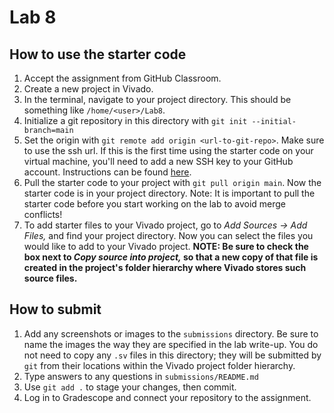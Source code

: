 # Lab 8

## How to use the starter code
1. Accept the assignment from GitHub Classroom.
2. Create a new project in Vivado.
3. In the terminal, navigate to your project directory. This should be something like `/home/<user>/Lab8`.
4. Initialize a git repository in this directory with `git init --initial-branch=main`
5. Set the origin with `git remote add origin <url-to-git-repo>`. Make sure to use the ssh url. If this is the first time using the starter code on your virtual machine, you'll need to add a new SSH key to your GitHub account. Instructions can be found [here](https://docs.github.com/en/authentication/connecting-to-github-with-ssh/adding-a-new-ssh-key-to-your-github-account?platform=linux).
6. Pull the starter code to your project with `git pull origin main`. Now the starter code is in your project directory. Note: It is important to pull the starter code before you start working on the lab to avoid merge conflicts!
7. To add starter files to your Vivado project, go to *Add Sources -> Add Files,* and find your project directory. Now you can select the files you would like to add to your Vivado project.  **NOTE: Be sure to check the box next to *Copy source into project,* so that a new copy of that file is created in the project's folder hierarchy where Vivado stores such source files.**

## How to submit
1. Add any screenshots or images to the `submissions` directory. Be sure to name the images the way they are specified in the lab write-up. You do not need to copy any `.sv` files in this directory; they will be submitted by `git` from their locations within the Vivado project folder hierarchy.
2. Type answers to any questions in `submissions/README.md`
3. Use `git add .` to stage your changes, then commit.
4. Log in to Gradescope and connect your repository to the assignment.